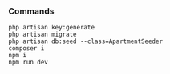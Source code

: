 ### Commands

    php artisan key:generate
	php artisan migrate
	php artisan db:seed --class=ApartmentSeeder
    composer i
    npm i
    npm run dev
